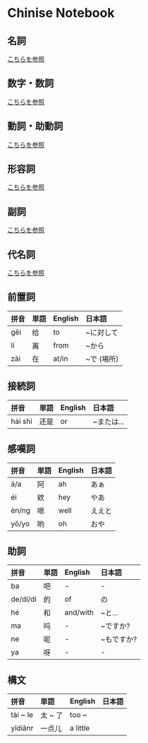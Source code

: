 # Chinise Notebook

## 名詞

[こちらを参照](名詞.md)

## 数字・数詞

[こちらを参照](数字・数詞.md)

## 動詞・助動詞

[こちらを参照](動詞・助動詞.md)

## 形容詞

[こちらを参照](形容詞.md)

## 副詞

[こちらを参照](副詞.md)

## 代名詞

[こちらを参照](代名詞.md)

## 前置詞

|拼音|単語|English|日本語|
|:--|:--|:--|:--|
|gěi|给|to|~に対して|
|lí|离|from|~から|
|zài|在|at/in|~で (場所)|

## 接続詞

|拼音|単語|English|日本語|
|:--|:--|:--|:--|
|hái shì|还是|or|~または...|

## 感嘆詞

|拼音|単語|English|日本語|
|:--|:--|:--|:--|
|ā/a|阿|ah|あぁ|
|éi|欸|hey|やあ|
|èn/ng|嗯|well|ええと|
|yō/yo|哟|oh|おや|

## 助詞

|拼音|単語|English|日本語|
|:--|:--|:--|:--|
|ba|吧|-|-|
|de/dí/dì|的|of|の|
|hé|和|and/with|~と...|
|ma|吗|-|~ですか?|
|ne|呢|-|~もですか?|
|ya|呀|-|-|

## 構文

|拼音|単語|English|日本語|
|:--|:--|:--|:--|
|tài ~ le|太 ~ 了|too ~||
|yīdiǎnr|一点儿|a little||
